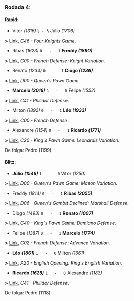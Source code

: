 ### Rodada 4:

#### Rapid:

* Vitor *(1316)* `½ - ½` Júlio *(1706)*

**>** [Link](https://www.lichess.org/cNEagLGV), *C46 - Four Knights Game*.
* Ribas *(1623)* `0   -   1` **Freddy *(1890)***

**>** [Link](https://www.lichess.org/cdRVlh4r), *C00 - French Defense: Knight Variation*.
* Renato *(1234)* `0   -   1` **Diogo *(1236)***

**>** [Link](https://www.lichess.org/7bYFbRah), *D00 - Queen's Pawn Game*.
* **Marcelo *(2018)*** `1   -   0`  Felipe *(1552)*

**>** [Link](https://www.lichess.org/dWGd6c2o), *C41 - Philidor Defense*.
* Milton *(1892)* `0   -   1` **Léo *(1933)***

**>** [Link](https://www.lichess.org/zjBo3xbv), *C00 - French Defense*.
* Alexandre *(1154)* `0   -   1` **Ricardo *(1771)***

**>** [Link](https://www.lichess.org/sZT5rfu1), *C20 - King's Pawn Game: Leonardis Variation*.

De folga: Pedro (1199)

#### Blitz:

* **Júlio *(1546)*** `1   -   0`  Vitor *(1250)*

**>** [Link](https://www.lichess.org/IwpZ88MV), *D00 - Queen's Pawn Game: Mason Variation*.
* Freddy *(1814)* `0   -   1` **Ribas *(2055)***

**>** [Link](https://www.lichess.org/HRkvmdFA), *D06 - Queen's Gambit Declined: Marshall Defense*.
* Diogo *(1493)* `0   -   1` **Renato *(1007)***

**>** [Link](https://www.lichess.org/AJWXTn79), *C40 - King's Pawn Game: Damiano Defense*.
* Felipe *(1387)* `0   -   1` **Marcelo *(1774)***

**>** [Link](https://www.lichess.org/wULx6CqR), *C02 - French Defense: Advance Variation*.
* **Léo *(1861)*** `1   -   0`  Milton *(1661)*

**>** [Link](https://www.lichess.org/YLnhheQG), *A20 - English Opening: King's English Variation*.
* **Ricardo *(1625)*** `1   -   0`  Alexandre *(1183)*

**>** [Link](https://www.lichess.org/LqcS00rX), *C41 - Philidor Defense*.

De folga: Pedro (1118)

